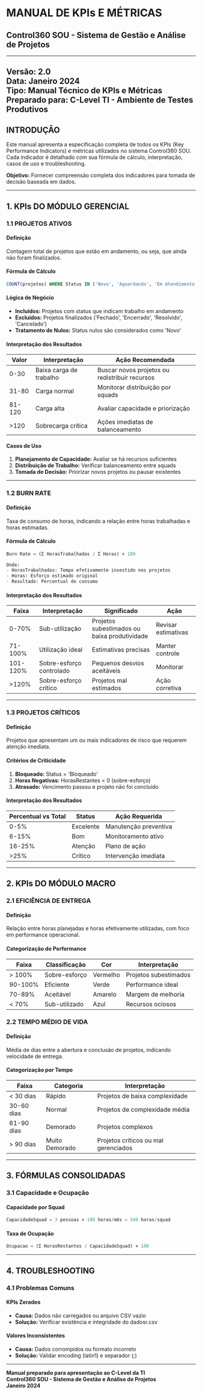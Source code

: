 # MANUAL DE KPIs E MÉTRICAS
## Control360 SOU - Sistema de Gestão e Análise de Projetos

---
**Versão:** 2.0  
**Data:** Janeiro 2024  
**Tipo:** Manual Técnico de KPIs e Métricas  
**Preparado para:** C-Level TI - Ambiente de Testes Produtivos  
---

## INTRODUÇÃO

Este manual apresenta a especificação completa de todos os KPIs (Key Performance Indicators) e métricas utilizados no sistema Control360 SOU. Cada indicador é detalhado com sua fórmula de cálculo, interpretação, casos de uso e troubleshooting.

**Objetivo:** Fornecer compreensão completa dos indicadores para tomada de decisão baseada em dados.

---

## 1. KPIs DO MÓDULO GERENCIAL

### 1.1 PROJETOS ATIVOS

#### Definição
Contagem total de projetos que estão em andamento, ou seja, que ainda não foram finalizados.

#### Fórmula de Cálculo
```sql
COUNT(projetos) WHERE Status IN ('Novo', 'Aguardando', 'Em Atendimento', 'Bloqueado')
```

#### Lógica de Negócio
- **Incluídos:** Projetos com status que indicam trabalho em andamento
- **Excluídos:** Projetos finalizados ('Fechado', 'Encerrado', 'Resolvido', 'Cancelado')
- **Tratamento de Nulos:** Status nulos são considerados como 'Novo'

#### Interpretação dos Resultados
| Valor | Interpretação | Ação Recomendada |
|-------|---------------|-------------------|
| 0-30 | Baixa carga de trabalho | Buscar novos projetos ou redistribuir recursos |
| 31-80 | Carga normal | Monitorar distribuição por squads |
| 81-120 | Carga alta | Avaliar capacidade e priorização |
| >120 | Sobrecarga crítica | Ações imediatas de balanceamento |

#### Casos de Uso
1. **Planejamento de Capacidade:** Avaliar se há recursos suficientes
2. **Distribuição de Trabalho:** Verificar balanceamento entre squads
3. **Tomada de Decisão:** Priorizar novos projetos ou pausar existentes

---

### 1.2 BURN RATE

#### Definição
Taxa de consumo de horas, indicando a relação entre horas trabalhadas e horas estimadas.

#### Fórmula de Cálculo
```sql
Burn Rate = (Σ HorasTrabalhadas / Σ Horas) × 100

Onde:
- HorasTrabalhadas: Tempo efetivamente investido nos projetos
- Horas: Esforço estimado original
- Resultado: Percentual de consumo
```

#### Interpretação dos Resultados
| Faixa | Interpretação | Significado | Ação |
|-------|---------------|-------------|------|
| 0-70% | Sub-utilização | Projetos subestimados ou baixa produtividade | Revisar estimativas |
| 71-100% | Utilização ideal | Estimativas precisas | Manter controle |
| 101-120% | Sobre-esforço controlado | Pequenos desvios aceitáveis | Monitorar |
| >120% | Sobre-esforço crítico | Projetos mal estimados | Ação corretiva |

---

### 1.3 PROJETOS CRÍTICOS

#### Definição
Projetos que apresentam um ou mais indicadores de risco que requerem atenção imediata.

#### Critérios de Criticidade
1. **Bloqueado:** Status = 'Bloqueado'
2. **Horas Negativas:** HorasRestantes < 0 (sobre-esforço)
3. **Atrasado:** Vencimento passou e projeto não foi concluído

#### Interpretação dos Resultados
| Percentual vs Total | Status | Ação Requerida |
|--------------------|--------|-----------------|
| 0-5% | Excelente | Manutenção preventiva |
| 6-15% | Bom | Monitoramento ativo |
| 16-25% | Atenção | Plano de ação |
| >25% | Crítico | Intervenção imediata |

---

## 2. KPIs DO MÓDULO MACRO

### 2.1 EFICIÊNCIA DE ENTREGA

#### Definição
Relação entre horas planejadas e horas efetivamente utilizadas, com foco em performance operacional.

#### Categorização de Performance
| Faixa | Classificação | Cor | Interpretação |
|-------|---------------|-----|---------------|
| > 100% | Sobre-esforço | Vermelho | Projetos subestimados |
| 90-100% | Eficiente | Verde | Performance ideal |
| 70-89% | Aceitável | Amarelo | Margem de melhoria |
| < 70% | Sub-utilizado | Azul | Recursos ociosos |

### 2.2 TEMPO MÉDIO DE VIDA

#### Definição
Média de dias entre a abertura e conclusão de projetos, indicando velocidade de entrega.

#### Categorização por Tempo
| Faixa | Categoria | Interpretação |
|-------|-----------|---------------|
| < 30 dias | Rápido | Projetos de baixa complexidade |
| 30-60 dias | Normal | Projetos de complexidade média |
| 61-90 dias | Demorado | Projetos complexos |
| > 90 dias | Muito Demorado | Projetos críticos ou mal gerenciados |

---

## 3. FÓRMULAS CONSOLIDADAS

### 3.1 Capacidade e Ocupação

#### Capacidade por Squad
```sql
CapacidadeSquad = 3 pessoas × 180 horas/mês = 540 horas/squad
```

#### Taxa de Ocupação
```sql
Ocupacao = (Σ HorasRestantes / CapacidadeSquad) × 100
```

---

## 4. TROUBLESHOOTING

### 4.1 Problemas Comuns

#### KPIs Zerados
- **Causa:** Dados não carregados ou arquivo CSV vazio
- **Solução:** Verificar existência e integridade do dadosr.csv

#### Valores Inconsistentes
- **Causa:** Dados corrompidos ou formato incorreto
- **Solução:** Validar encoding (latin1) e separador (;)

---

**Manual preparado para apresentação ao C-Level da TI**  
**Control360 SOU - Sistema de Gestão e Análise de Projetos**  
**Janeiro 2024** 